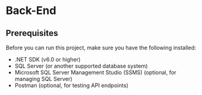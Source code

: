# Back-End
## Prerequisites
Before you can run this project, make sure you have the following installed:
  * .NET SDK (v6.0 or higher)
  *  SQL Server (or another supported database system)
  *  Microsoft SQL Server Management Studio (SSMS) (optional, for managing SQL Server)
  *  Postman (optional, for testing API endpoints)
